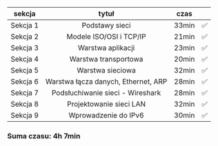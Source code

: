 | sekcja   | tytuł         | czas | |
| -------- | :-------------: | :--: | :--: |
| Sekcja 1 | Podstawy sieci | 33min | ✅ |
| Sekcja 2 | Modele ISO/OSI i TCP/IP | 21min | ✅ |
| Sekcja 3 | Warstwa aplikacji | 23min | ✅ |
| Sekcja 4 | Warstwa transportowa | 20min | ✅ |
| Sekcja 5 | Warstwa sieciowa | 32min | ✅ |
| Sekcja 6 | Warstwa łącza danych, Ethernet, ARP | 28min | ✅ |
| Sekcja 7 | Podsłuchiwanie sieci - Wireshark | 28min | ✅ |
| Sekcja 8 | Projektowanie sieci LAN | 32min | ✅ |
| Sekcja 9 | Wprowadzenie do IPv6 | 30min | ✅ |
  
### Suma czasu: 4h 7min